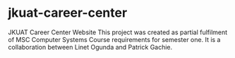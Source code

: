 # jkuat-career-center
 JKUAT Career Center Website
This project was created as partial fulfilment of MSC Computer Systems Course requirements for semester one. It is a collaboration between Linet Ogunda and Patrick Gachie.
